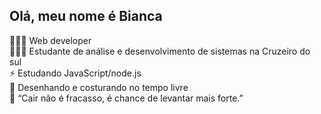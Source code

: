 <h2>Olá, meu nome é Bianca</h2>

👩🏻‍💻 Web developer <br>
👩🏻‍🎓 Estudante de análise e desenvolvimento de sistemas na Cruzeiro do sul <br>
⚡ Estudando JavaScript/node.js <br>
🧵 Desenhando e costurando no tempo livre <br>
🌱 “Cair não é fracasso, é chance de levantar mais forte.” <br>

